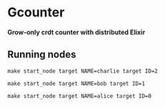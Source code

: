 # Gcounter

**Grow-only crdt counter with distributed Elixir**



## Running nodes
```
make start_node target NAME=charlie target ID=2

make start_node target NAME=bob target ID=1

make start_node target NAME=alice target ID=0
```